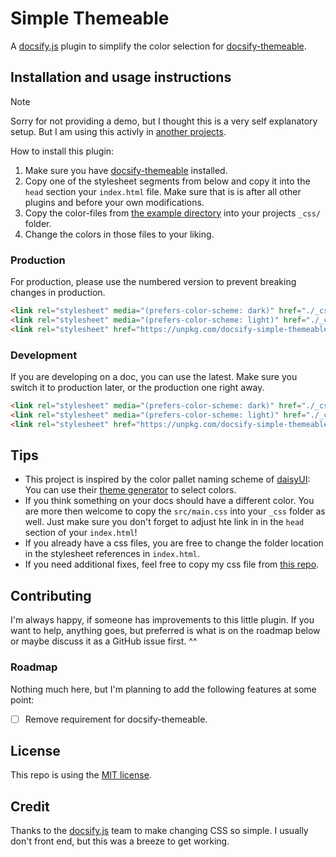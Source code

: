 # Simple Themeable

A [docsify.js](https://github.com/docsifyjs/docsify) plugin to simplify the color selection for [docsify-themeable](https://github.com/jhildenbiddle/docsify-themeable).

## Installation and usage instructions

> [!NOTE]
> Sorry for not providing a demo, but I thought this is a very self explanatory setup. But I am using this activly in [another projects](https://github.com/Karlo-Hosting/Docs/blob/a42df71978a439923162b411b2efb589df0a8e22/_css/colors-dark.css#L1).

How to install this plugin:

1. Make sure you have [docsify-themeable](https://github.com/jhildenbiddle/docsify-themeable) installed.
2. Copy one of the stylesheet segments from below and copy it into the `head` section your `index.html` file. Make sure that is is after all other plugins and before your own modifications.
3. Copy the color-files from [the example directory](https://github.com/FlippedCodes/docsify-simple-themeable/tree/main/example) into your projects `_css/` folder.
4. Change the colors in those files to your liking.

### Production

For production, please use the numbered version to prevent breaking changes in production.

``` html
<link rel="stylesheet" media="(prefers-color-scheme: dark)" href="./_css/colors-dark.css">
<link rel="stylesheet" media="(prefers-color-scheme: light)" href="./_css/colors-light.css">
<link rel="stylesheet" href="https://unpkg.com/docsify-simple-themeable@1.0.0/dist/main.min.css">
```

### Development

If you are developing on a doc, you can use the latest. Make sure you switch it to production later, or the production one right away.

``` html
<link rel="stylesheet" media="(prefers-color-scheme: dark)" href="./_css/colors-dark.css">
<link rel="stylesheet" media="(prefers-color-scheme: light)" href="./_css/colors-light.css">
<link rel="stylesheet" href="https://unpkg.com/docsify-simple-themeable@latest/dist/main.min.css">
```

## Tips

- This project is inspired by the color pallet naming scheme of [daisyUI](https://daisyui.com/): You can use their [theme generator](https://daisyui.com/theme-generator/) to select colors.
- If you think something on your docs should have a different color. You are more then welcome to copy the `src/main.css` into your `_css` folder as well. Just make sure you don't forget to adjust hte link in in the `head` section of your `index.html`!
- If you already have a css files, you are free to change the folder location in the stylesheet references in `index.html`.
- If you need additional fixes, feel free to copy my css file from [this repo]([_css/fixes.css](https://github.com/FlippedCodes/Anything-Computer-Docs/blob/main/_css/fixes.css)).

## Contributing

I'm always happy, if someone has improvements to this little plugin. If you want to help, anything goes, but preferred is what is on the roadmap below or maybe discuss it as a GitHub issue first. ^^

### Roadmap

Nothing much here, but I'm planning to add the following features at some point:

- [ ] Remove requirement for docsify-themeable.

## License

This repo is using the [MIT license](LICENSE).

## Credit

Thanks to the [docsify.js](https://docsify.js.org/#/) team to make changing CSS so simple. I usually don't front end, but this was a breeze to get working.
